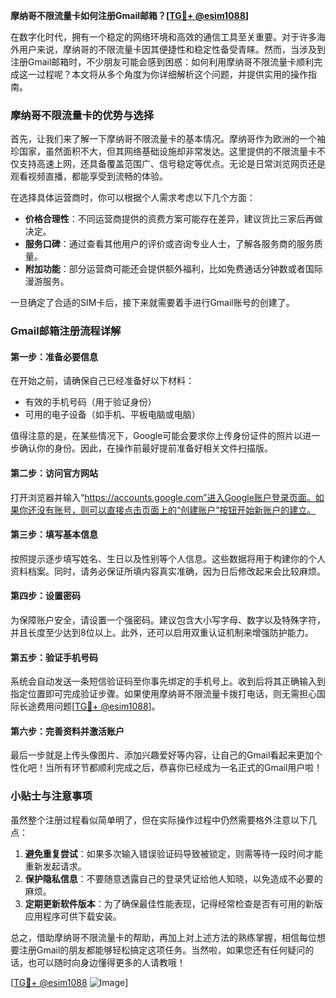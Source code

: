 **摩纳哥不限流量卡如何注册Gmail邮箱？[[TG💪+ @esim1088](https://t.me/s/esim1088)]**

在数字化时代，拥有一个稳定的网络环境和高效的通信工具至关重要。对于许多海外用户来说，摩纳哥的不限流量卡因其便捷性和稳定性备受青睐。然而，当涉及到注册Gmail邮箱时，不少朋友可能会感到困惑：如何利用摩纳哥不限流量卡顺利完成这一过程呢？本文将从多个角度为你详细解析这个问题，并提供实用的操作指南。

### 摩纳哥不限流量卡的优势与选择

首先，让我们来了解一下摩纳哥不限流量卡的基本情况。摩纳哥作为欧洲的一个袖珍国家，虽然面积不大，但其网络基础设施却非常发达。这里提供的不限流量卡不仅支持高速上网，还具备覆盖范围广、信号稳定等优点。无论是日常浏览网页还是观看视频直播，都能享受到流畅的体验。

在选择具体运营商时，你可以根据个人需求考虑以下几个方面：
- **价格合理性**：不同运营商提供的资费方案可能存在差异，建议货比三家后再做决定。
- **服务口碑**：通过查看其他用户的评价或咨询专业人士，了解各服务商的服务质量。
- **附加功能**：部分运营商可能还会提供额外福利，比如免费通话分钟数或者国际漫游服务。

一旦确定了合适的SIM卡后，接下来就需要着手进行Gmail账号的创建了。

### Gmail邮箱注册流程详解

#### 第一步：准备必要信息
在开始之前，请确保自己已经准备好以下材料：
- 有效的手机号码（用于验证身份）
- 可用的电子设备（如手机、平板电脑或电脑）

值得注意的是，在某些情况下，Google可能会要求你上传身份证件的照片以进一步确认你的身份。因此，在操作前最好提前准备好相关文件扫描版。

#### 第二步：访问官方网站
打开浏览器并输入“https://accounts.google.com”进入Google账户登录页面。如果你还没有账号，则可以直接点击页面上的“创建账户”按钮开始新账户的建立。

#### 第三步：填写基本信息
按照提示逐步填写姓名、生日以及性别等个人信息。这些数据将用于构建你的个人资料档案。同时，请务必保证所填内容真实准确，因为日后修改起来会比较麻烦。

#### 第四步：设置密码
为保障账户安全，请设置一个强密码。建议包含大小写字母、数字以及特殊字符，并且长度至少达到8位以上。此外，还可以启用双重认证机制来增强防护能力。

#### 第五步：验证手机号码
系统会自动发送一条短信验证码至你事先绑定的手机号上。收到后将其正确输入到指定位置即可完成验证步骤。如果使用摩纳哥不限流量卡拨打电话，则无需担心国际长途费用问题[[TG💪+ @esim1088](https://t.me/s/esim1088)]。

#### 第六步：完善资料并激活账户
最后一步就是上传头像图片、添加兴趣爱好等内容，让自己的Gmail看起来更加个性化吧！当所有环节都顺利完成之后，恭喜你已经成为一名正式的Gmail用户啦！

### 小贴士与注意事项

虽然整个注册过程看似简单明了，但在实际操作过程中仍然需要格外注意以下几点：
1. **避免重复尝试**：如果多次输入错误验证码导致被锁定，则需等待一段时间才能重新发起请求。
2. **保护隐私信息**：不要随意透露自己的登录凭证给他人知晓，以免造成不必要的麻烦。
3. **定期更新软件版本**：为了确保最佳性能表现，记得经常检查是否有可用的新版应用程序可供下载安装。

总之，借助摩纳哥不限流量卡的帮助，再加上对上述方法的熟练掌握，相信每位想要注册Gmail的朋友都能够轻松搞定这项任务。当然啦，如果您还有任何疑问的话，也可以随时向身边懂得更多的人请教哦！

[[TG💪+ @esim1088](https://t.me/s/esim1088) ![Image](https://i.postimg.cc/4NQfJmqS/Snipaste-2025-05-13-00-14-12.png)]